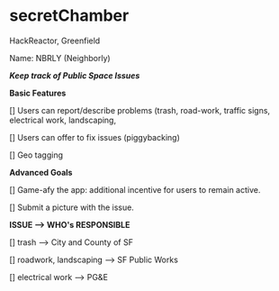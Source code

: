 # secretChamber
HackReactor, Greenfield 

Name: NBRLY (Neighborly)

_______Keep track of Public Space Issues_______

__Basic Features__

[] Users can report/describe problems (trash, road-work, traffic signs, electrical work, landscaping, 

[] Users can offer to fix issues (piggybacking) 

[] Geo tagging


__Advanced Goals__

[] Game-afy the app: additional incentive for users to remain active.

[] Submit a picture with the issue.


__ISSUE --> WHO's RESPONSIBLE__

[] trash --> City and County of SF

[] roadwork, landscaping --> SF Public Works

[] electrical work --> PG&E
